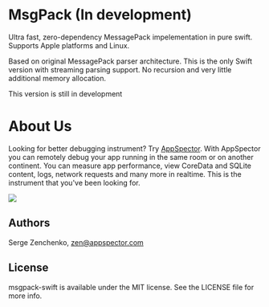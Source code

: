 # MsgPack (In development)

Ultra fast, zero-dependency MessagePack impelementation in pure swift. Supports Apple platforms and Linux.

Based on original MessagePack parser architecture. This is the only Swift version with streaming parsing support.
No recursion and very little additional memory allocation.

This version is still in development

# About Us

Looking for better debugging instrument? Try [AppSpector](https://appspector.com). With AppSpector you can remotely debug your app running in the same room or on another continent. You can measure app performance, view CoreData and SQLite content, logs, network requests and many more in realtime. This is the instrument that you've been looking for.

![](https://storage.googleapis.com/appspector-support/screenshots/appspector_twittercover2.png)

## Authors

Serge Zenchenko, zen@appspector.com

## License

msgpack-swift is available under the MIT license. See the LICENSE file for more info.

